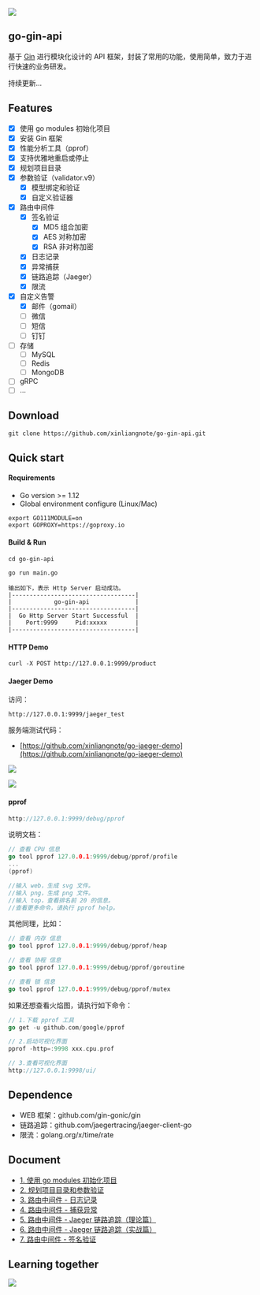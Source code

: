 ![](https://github.com/xinliangnote/Go/blob/master/03-go-gin-api%20%5B%E6%96%87%E6%A1%A3%5D/images/go-gin-api-logo.png)

## go-gin-api

基于 [Gin](https://github.com/gin-gonic/gin) 进行模块化设计的 API 框架，封装了常用的功能，使用简单，致力于进行快速的业务研发。

持续更新... 

## Features

- [x] 使用 go modules 初始化项目
- [x] 安装 Gin 框架
- [x] 性能分析工具（pprof）
- [x] 支持优雅地重启或停止
- [x] 规划项目目录
- [x] 参数验证（validator.v9）
    - [x] 模型绑定和验证
    - [x] 自定义验证器
- [x] 路由中间件
    - [x] 签名验证
        - [x] MD5 组合加密
        - [x] AES 对称加密
        - [x] RSA 非对称加密
    - [x] 日志记录
    - [x] 异常捕获
    - [x] 链路追踪（Jaeger）
    - [x] 限流
- [x] 自定义告警
    - [x] 邮件（gomail）
    - [ ] 微信
    - [ ] 短信
    - [ ] 钉钉
- [ ] 存储
    - [ ] MySQL
    - [ ] Redis
    - [ ] MongoDB
- [ ] gRPC
- [ ] ...

## Download

```
git clone https://github.com/xinliangnote/go-gin-api.git
```

## Quick start

#### Requirements

- Go version >= 1.12
- Global environment configure (Linux/Mac)

```
export GO111MODULE=on
export GOPROXY=https://goproxy.io
```

#### Build & Run

```
cd go-gin-api

go run main.go

输出如下，表示 Http Server 启动成功。
|-----------------------------------|
|            go-gin-api             |
|-----------------------------------|
|  Go Http Server Start Successful  |
|    Port:9999     Pid:xxxxx        |
|-----------------------------------|
```

#### HTTP Demo

```
curl -X POST http://127.0.0.1:9999/product
```

#### Jaeger Demo

访问：

```
http://127.0.0.1:9999/jaeger_test
```

服务端测试代码：

- [https://github.com/xinliangnote/go-jaeger-demo](https://github.com/xinliangnote/go-jaeger-demo)

![](https://github.com/xinliangnote/Go/blob/master/03-go-gin-api%20%5B文档%5D/images/jaeger_demo_2.png)

![](https://github.com/xinliangnote/Go/blob/master/03-go-gin-api%20%5B文档%5D/images/jaeger_demo_3.png)

#### pprof 

```go
http://127.0.0.1:9999/debug/pprof
```

说明文档：

```go
// 查看 CPU 信息
go tool pprof 127.0.0.1:9999/debug/pprof/profile
...
(pprof) 

//输入 web，生成 svg 文件。
//输入 png，生成 png 文件。
//输入 top，查看排名前 20 的信息。
//查看更多命令，请执行 pprof help。
```

其他同理，比如：

```go
// 查看 内存 信息
go tool pprof 127.0.0.1:9999/debug/pprof/heap

// 查看 协程 信息
go tool pprof 127.0.0.1:9999/debug/pprof/goroutine

// 查看 锁 信息
go tool pprof 127.0.0.1:9999/debug/pprof/mutex
```
如果还想查看火焰图，请执行如下命令：

```go
// 1.下载 pprof 工具
go get -u github.com/google/pprof

// 2.启动可视化界面
pprof -http=:9998 xxx.cpu.prof

// 3.查看可视化界面
http://127.0.0.1:9998/ui/
```

## Dependence

- WEB 框架：github.com/gin-gonic/gin
- 链路追踪：github.com/jaegertracing/jaeger-client-go
- 限流：golang.org/x/time/rate

## Document

- [1. 使用 go modules 初始化项目](https://mp.weixin.qq.com/s/1XNTEgZ0XGZZdxFOfR5f_A)
- [2. 规划项目目录和参数验证](https://mp.weixin.qq.com/s/11AuXptWGmL5QfiJArNLnA)
- [3. 路由中间件 - 日志记录](https://mp.weixin.qq.com/s/eTygPXnrYM2xfrRQyfn8Tg)
- [4. 路由中间件 - 捕获异常](https://mp.weixin.qq.com/s/SconDXB_x7Gan6T0Awdh9A)
- [5. 路由中间件 - Jaeger 链路追踪（理论篇）](https://mp.weixin.qq.com/s/28UBEsLOAHDv530ePilKQA)
- [6. 路由中间件 - Jaeger 链路追踪（实战篇）](https://mp.weixin.qq.com/s/Ea28475_UTNaM9RNfgPqJA)
- [7. 路由中间件 - 签名验证](https://mp.weixin.qq.com/s/0cozELotcpX3Gd6WPJiBbQ)

## Learning together

![](https://github.com/xinliangnote/Go/blob/master/00-基础语法/images/qr.jpg)

